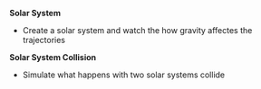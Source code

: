 **Solar System**
- Create a solar system and watch the how gravity affectes the trajectories

**Solar System Collision**
- Simulate what happens with two solar systems collide
